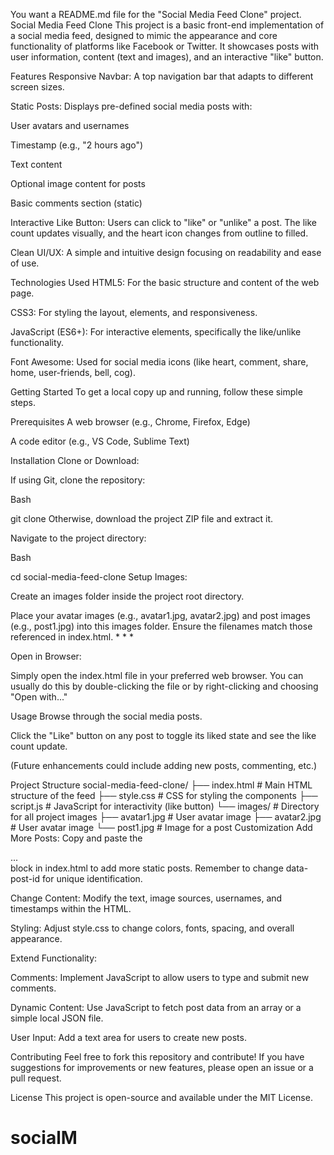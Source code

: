 You want a README.md file for the "Social Media Feed Clone" project.
Social Media Feed Clone
This project is a basic front-end implementation of a social media feed, designed to mimic the appearance and core functionality of platforms like Facebook or Twitter. It showcases posts with user information, content (text and images), and an interactive "like" button.

Features
Responsive Navbar: A top navigation bar that adapts to different screen sizes.

Static Posts: Displays pre-defined social media posts with:

User avatars and usernames

Timestamp (e.g., "2 hours ago")

Text content

Optional image content for posts

Basic comments section (static)

Interactive Like Button: Users can click to "like" or "unlike" a post. The like count updates visually, and the heart icon changes from outline to filled.

Clean UI/UX: A simple and intuitive design focusing on readability and ease of use.

Technologies Used
HTML5: For the basic structure and content of the web page.

CSS3: For styling the layout, elements, and responsiveness.

JavaScript (ES6+): For interactive elements, specifically the like/unlike functionality.

Font Awesome: Used for social media icons (like heart, comment, share, home, user-friends, bell, cog).

Getting Started
To get a local copy up and running, follow these simple steps.

Prerequisites
A web browser (e.g., Chrome, Firefox, Edge)

A code editor (e.g., VS Code, Sublime Text)

Installation
Clone or Download:

If using Git, clone the repository:

Bash

git clone <repository-url>
Otherwise, download the project ZIP file and extract it.

Navigate to the project directory:

Bash

cd social-media-feed-clone
Setup Images:

Create an images folder inside the project root directory.

Place your avatar images (e.g., avatar1.jpg, avatar2.jpg) and post images (e.g., post1.jpg) into this images folder. Ensure the filenames match those referenced in index.html.
*
*
*

Open in Browser:

Simply open the index.html file in your preferred web browser. You can usually do this by double-clicking the file or by right-clicking and choosing "Open with..."

Usage
Browse through the social media posts.

Click the "Like" button on any post to toggle its liked state and see the like count update.

(Future enhancements could include adding new posts, commenting, etc.)

Project Structure
social-media-feed-clone/
├── index.html          # Main HTML structure of the feed
├── style.css           # CSS for styling the components
├── script.js           # JavaScript for interactivity (like button)
└── images/             # Directory for all project images
    ├── avatar1.jpg     # User avatar image
    ├── avatar2.jpg     # User avatar image
    └── post1.jpg       # Image for a post
Customization
Add More Posts: Copy and paste the <div class="post">...</div> block in index.html to add more static posts. Remember to change data-post-id for unique identification.

Change Content: Modify the text, image sources, usernames, and timestamps within the HTML.

Styling: Adjust style.css to change colors, fonts, spacing, and overall appearance.

Extend Functionality:

Comments: Implement JavaScript to allow users to type and submit new comments.

Dynamic Content: Use JavaScript to fetch post data from an array or a simple local JSON file.

User Input: Add a text area for users to create new posts.

Contributing
Feel free to fork this repository and contribute! If you have suggestions for improvements or new features, please open an issue or a pull request.

License
This project is open-source and available under the MIT License.







# socialM
